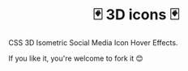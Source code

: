 <h1 align="center">🃏 3D icons 🃏</h1>
CSS 3D Isometric Social Media Icon Hover Effects.

If you like it, you're welcome to fork it 😊
